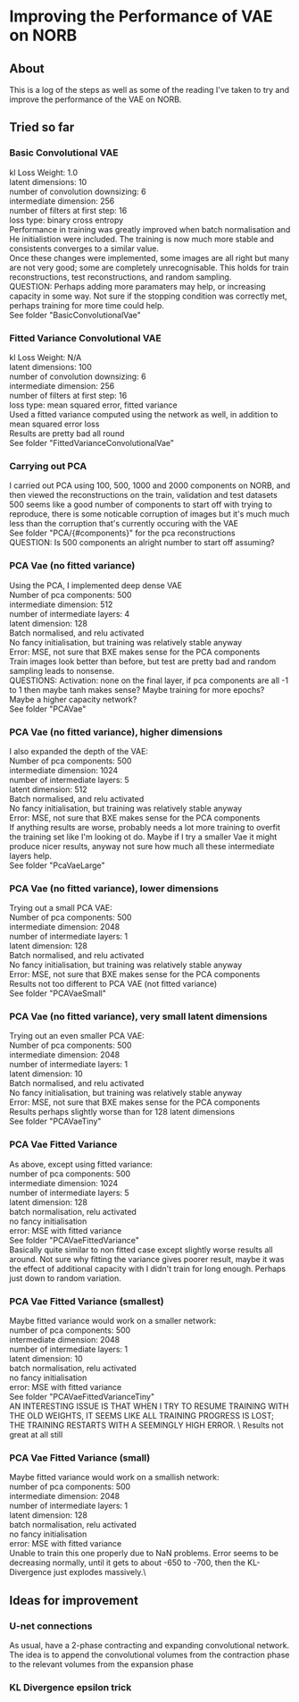 # Improving the Performance of VAE on NORB

## About
This is a log of the steps as well as some of the reading I've taken to try and improve the performance of the VAE on NORB.

## Tried so far

### Basic Convolutional VAE
kl Loss Weight: 1.0 \
latent dimensions: 10 \
number of convolution downsizing: 6 \
intermediate dimension: 256 \
number of filters at first step: 16 \
loss type: binary cross entropy \
Performance in training was greatly improved when batch normalisation and He initialistion were included. The training is now much more stable and consistents converges to a similar value. \
Once these changes were implemented, some images are all right but many are not very good; some are completely unrecognisable. This holds for train reconstructions, test reconstructions, and random sampling. \
QUESTION: Perhaps adding more paramaters may help, or increasing capacity in some way. Not sure if the stopping condition was correctly met, perhaps training for more time could help. \
See folder "BasicConvolutionalVae"

### Fitted Variance Convolutional VAE
kl Loss Weight: N/A \
latent dimensions: 100 \
number of convolution downsizing: 6 \
intermediate dimension: 256 \
number of filters at first step: 16 \
loss type: mean squared error, fitted variance \
Used a fitted variance computed using the network as well, in addition to mean squared error loss \
Results are pretty bad all round \
See folder "FittedVarianceConvolutionalVae"

### Carrying out PCA
I carried out PCA using 100, 500, 1000 and 2000 components on NORB, and then viewed the reconstructions on the train, validation and test datasets \
500 seems like a good number of components to start off with trying to reproduce, there is some noticable corruption of images but it's much much less than the corruption that's currently occuring with the  VAE \
See folder "PCA/{#components}" for the pca reconstructions \
QUESTION: Is 500 components an alright number to start off assuming?

### PCA Vae (no fitted variance)
Using the PCA, I implemented deep dense VAE \
Number of pca components: 500 \
intermediate dimension: 512 \
number of intermediate layers: 4 \
latent dimension: 128 \
Batch normalised, and relu activated \
No fancy initialisation, but training was relatively stable anyway \
Error: MSE, not sure that BXE makes sense for the PCA components \
Train images look better than before, but test are pretty bad and random sampling leads to nonsense. \
QUESTIONS: Activation: none on the final layer, if pca components are all -1 to 1 then maybe tanh makes sense? Maybe training for more epochs? Maybe a higher capacity network? \
See folder "PCAVae"

### PCA Vae (no fitted variance), higher dimensions
I also expanded the depth of the VAE: \
Number of pca components: 500 \
intermediate dimension: 1024 \
number of intermediate layers: 5 \
latent dimension: 512 \
Batch normalised, and relu activated \
No fancy initialisation, but training was relatively stable anyway \
Error: MSE, not sure that BXE makes sense for the PCA components \
If anything results are worse, probably needs a lot more training to overfit the training set like I'm looking ot do. Maybe if I try a smaller Vae it might produce nicer results, anyway not sure how much all these intermediate layers help. \
See folder "PcaVaeLarge"

### PCA Vae (no fitted variance), lower dimensions
Trying out a small PCA VAE: \
Number of pca components: 500 \
intermediate dimension: 2048 \
number of intermediate layers: 1 \
latent dimension: 128 \
Batch normalised, and relu activated \
No fancy initialisation, but training was relatively stable anyway \
Error: MSE, not sure that BXE makes sense for the PCA components \
Results not too different to PCA VAE (not fitted variance) \
See folder "PCAVaeSmall"

### PCA Vae (no fitted variance), very small latent dimensions
Trying out an even smaller PCA VAE: \
Number of pca components: 500 \
intermediate dimension: 2048 \
number of intermediate layers: 1 \
latent dimension: 10 \
Batch normalised, and relu activated \
No fancy initialisation, but training was relatively stable anyway \
Error: MSE, not sure that BXE makes sense for the PCA components \
Results perhaps slightly worse than for 128 latent dimensions \
See folder "PCAVaeTiny"

### PCA Vae Fitted Variance
As above, except using fitted variance: \
number of pca components: 500 \
intermediate dimension: 1024 \
number of intermediate layers: 5 \
latent dimension: 128 \
batch normalisation, relu activated \
no fancy initialisation \
error: MSE with fitted variance \
See folder "PCAVaeFittedVariance" \
Basically quite similar to non fitted case except slightly worse results all around. Not sure why fitting the variance gives poorer result, maybe it was the effect of additional capacity with I didn't train for long enough. Perhaps just down to random variation.

### PCA Vae Fitted Variance (smallest)
Maybe fitted variance would work on a smaller network: \
number of pca components: 500 \
intermediate dimension: 2048 \
number of intermediate layers: 1 \
latent dimension: 10 \
batch normalisation, relu activated \
no fancy initialisation \
error: MSE with fitted variance \
See folder "PCAVaeFittedVarianceTiny" \
AN INTERESTING ISSUE IS THAT WHEN I TRY TO RESUME TRAINING WITH THE OLD WEIGHTS, IT SEEMS LIKE ALL TRAINING PROGRESS IS LOST; THE TRAINING RESTARTS WITH A SEEMINGLY HIGH ERROR. \ 
Results not great at all still

### PCA Vae Fitted Variance (small)
Maybe fitted variance would work on a smallish network: \
number of pca components: 500 \
intermediate dimension: 2048 \
number of intermediate layers: 1 \
latent dimension: 128 \
batch normalisation, relu activated \
no fancy initialisation \
error: MSE with fitted variance \
Unable to train this one properly due to NaN problems. Error seems to be decreasing normally, until it gets to about -650 to -700, then the KL-Divergence just explodes massively.\ 

## Ideas for improvement

### U-net connections
As usual, have a 2-phase contracting and expanding convolutional network. The idea is to append the convolutional volumes from the contraction phase to the relevant volumes from the expansion phase

### KL Divergence epsilon trick